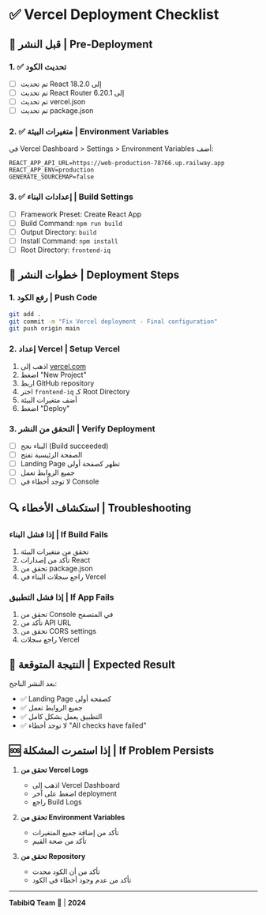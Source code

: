 # ✅ Vercel Deployment Checklist

## 🔧 قبل النشر | Pre-Deployment

### 1. ✅ تحديث الكود
- [ ] تم تحديث React إلى 18.2.0
- [ ] تم تحديث React Router إلى 6.20.1
- [ ] تم تحديث vercel.json
- [ ] تم تحديث package.json

### 2. ✅ متغيرات البيئة | Environment Variables
في Vercel Dashboard > Settings > Environment Variables أضف:

```
REACT_APP_API_URL=https://web-production-78766.up.railway.app
REACT_APP_ENV=production
GENERATE_SOURCEMAP=false
```

### 3. ✅ إعدادات البناء | Build Settings
- [ ] Framework Preset: Create React App
- [ ] Build Command: `npm run build`
- [ ] Output Directory: `build`
- [ ] Install Command: `npm install`
- [ ] Root Directory: `frontend-iq`

## 🚀 خطوات النشر | Deployment Steps

### 1. رفع الكود | Push Code
```bash
git add .
git commit -m "Fix Vercel deployment - Final configuration"
git push origin main
```

### 2. إعداد Vercel | Setup Vercel
1. اذهب إلى [vercel.com](https://vercel.com)
2. اضغط "New Project"
3. اربط GitHub repository
4. اختر `frontend-iq` كـ Root Directory
5. أضف متغيرات البيئة
6. اضغط "Deploy"

### 3. التحقق من النشر | Verify Deployment
- [ ] البناء نجح (Build succeeded)
- [ ] الصفحة الرئيسية تفتح
- [ ] Landing Page تظهر كصفحة أولى
- [ ] جميع الروابط تعمل
- [ ] لا توجد أخطاء في Console

## 🔍 استكشاف الأخطاء | Troubleshooting

### إذا فشل البناء | If Build Fails
1. تحقق من متغيرات البيئة
2. تأكد من إصدارات React
3. تحقق من package.json
4. راجع سجلات البناء في Vercel

### إذا فشل التطبيق | If App Fails
1. تحقق من Console في المتصفح
2. تأكد من API URL
3. تحقق من CORS settings
4. راجع سجلات Vercel

## 📱 النتيجة المتوقعة | Expected Result

بعد النشر الناجح:
- ✅ Landing Page كصفحة أولى
- ✅ جميع الروابط تعمل
- ✅ التطبيق يعمل بشكل كامل
- ✅ لا توجد أخطاء "All checks have failed"

## 🆘 إذا استمرت المشكلة | If Problem Persists

1. **تحقق من Vercel Logs**
   - اذهب إلى Vercel Dashboard
   - اضغط على آخر deployment
   - راجع Build Logs

2. **تحقق من Environment Variables**
   - تأكد من إضافة جميع المتغيرات
   - تأكد من صحة القيم

3. **تحقق من Repository**
   - تأكد من أن الكود محدث
   - تأكد من عدم وجود أخطاء في الكود

---

**TabibiQ Team** 🏥 | **2024** 